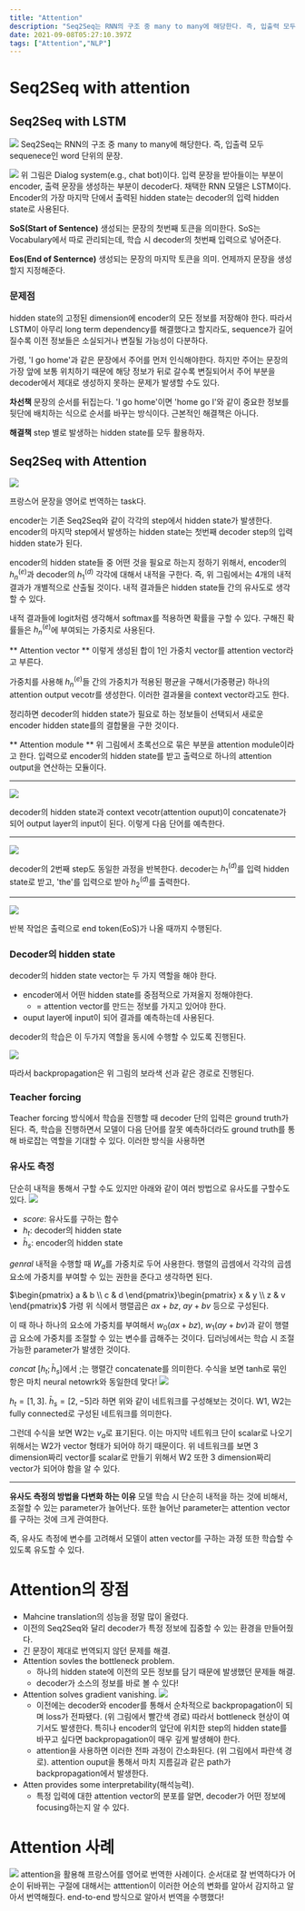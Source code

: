 ```yaml
---
title: "Attention"
description: "Seq2Seq는 RNN의 구조 중 many to many에 해당한다. 즉, 입출력 모두 sequenece인 word 단위의 문장.위 그림은 Dialog system(e.g., chat bot)이다. 입력 문장을 받아들이는 부분이 encoder, 출력 문장을 생성하는 부"
date: 2021-09-08T05:27:10.397Z
tags: ["Attention","NLP"]
---
```

# Seq2Seq with attention
## Seq2Seq with LSTM
![](/assets/images/Attention/9c2dbb21-b1cb-4dbe-b29d-83e2a10a52a8-image.png)
Seq2Seq는 RNN의 구조 중 many to many에 해당한다. 즉, 입출력 모두 sequenece인 word 단위의 문장.


![](/assets/images/Attention/d54bf9f7-62ce-47ce-8e87-9677b39e0ab3-image.png)
위 그림은 Dialog system(e.g., chat bot)이다. 입력 문장을 받아들이는 부분이 encoder, 출력 문장을 생성하는 부분이 decoder다.
채택한 RNN 모델은 LSTM이다. Encoder의 가장 마지막 단에서 출력된 hidden state는 decoder의 입력 hidden state로 사용된다.

**SoS(Start of Sentence)**
생성되는 문장의 첫번째 토큰을 의미한다. SoS는 Vocabulary에서 따로 관리되는데, 학습 시 decoder의 첫번째 입력으로 넣어준다.

**Eos(End of Senternce)**
생성되는 문장의 마지막 토큰을 의미. 언제까지 문장을 생성할지 지정해준다.

### 문제점
hidden state의 고정된 dimension에 encoder의 모든 정보를 저장해야 한다. 따라서 LSTM이 아무리 long term dependency를 해결했다고 할지라도, sequence가 길어질수록 이전 정보들은 소실되거나 변질될 가능성이 다분하다. 

가령, 'I go home'과 같은 문장에서 주어를 먼저 인식해야한다. 하지만 주어는 문장의 가장 앞에 보통 위치하기 때문에 해당 정보가 뒤로 갈수록 변질되어서 주어 부분을 decoder에서 제대로 생성하지 못하는 문제가 발생할 수도 있다. 

**차선책**
문장의 순서를 뒤집는다. 'I go home'이면 'home go I'와 같이 중요한 정보를 뒷단에 배치하는 식으로 순서를 바꾸는 방식이다. 근본적인 해결책은 아니다.

**해결책**
step 별로 발생하는 hidden state를 모두 활용하자.

## Seq2Seq with Attention
![](/assets/images/Attention/8e1cec15-3962-4998-9ca1-20e2067e5c27-image.png)

프랑스어 문장을 영어로 번역하는 task다.

encoder는 기존 Seq2Seq와 같이 각각의 step에서 hidden state가 발생한다. encoder의 마지막 step에서 발생하는 hidden state는 첫번째 decoder step의 입력 hidden state가 된다.

encoder의 hidden state들 중 어떤 것을 필요로 하는지 정하기 위해서, encoder의 $h_n^{(e)}$과 decoder의 $h_1^{(d)}$ 각각에 대해서 내적을 구한다. 즉, 위 그림에서는 4개의 내적 결과가 개별적으로 산출될 것이다.
내적 결과들은 hidden state들 간의 유사도로 생각할 수 있다. 


내적 결과들에 logit처럼 생각해서 softmax를 적용하면 확률을 구할 수 있다. 구해진 확률들은 $h_n^{(e)}$에 부여되는 가중치로 사용된다. 

** Attention vector **
이렇게 생성된 합이 1인 가중치 vector를 attention vector라고 부른다.


가중치를 사용해 $h_n^{(e)}$들 간의 가중치가 적용된 평균을 구해서(가중평균) 하나의 attention output vecotr를 생성한다. 이러한 결과물을 context vector라고도 한다. 

정리하면 decoder의 hidden state가 필요로 하는 정보들이 선택되서 새로운 encoder hidden state를의 결합물을 구한 것이다. 

** Attention module **
위 그림에서 초록선으로 묶은 부분을 attention module이라고 한다. 입력으로 encoder의 hidden state를 받고 출력으로 하나의 attention output을 연산하는 모듈이다. 

---

![](/assets/images/Attention/d755fe74-abab-410d-b20b-2830471c1c74-image.png)

decoder의 hidden state과 context vecotr(attention ouput)이 concatenate가 되어 output layer의 input이 된다. 이렇게 다음 단어를 예측한다.

---

![](/assets/images/Attention/dfb30e3e-37fe-4a6d-9d9b-c646060de16e-image.png)

decoder의 2번째 step도 동일한 과정을 반복한다. decoder는 $h_1^{(d)}$를 입력 hidden state로 받고, 'the'를 입력으로 받아 $h_2^{(d)}$를 출력한다. 

---

![](/assets/images/Attention/73af7d13-0fc7-4b75-acdf-6b6d71d6f729-image.png)

반복 작업은 출력으로 end token(EoS)가 나올 때까지 수행된다.

### Decoder의 hidden state
decoder의 hidden state vector는 두 가지 역할을 해야 한다.
- encoder에서 어떤 hidden state를 중점적으로 가져올지 정해야한다.
  - = attention vector를 만드는 정보를 가지고 있어야 한다.
- ouput layer에 input이 되어 결과를 예측하는데 사용된다.

decoder의 학습은 이 두가지 역할을 동시에 수행할 수 있도록 진행된다.

![](/assets/images/Attention/4f7d2d84-4b42-4f8a-8d8c-8c0d9e17f886-image.png)

따라서 backpropagation은 위 그림의 보라색 선과 같은 경로로 진행된다.

### Teacher forcing
Teacher forcing 방식에서 학습을 진행할 때 decoder 단의 입력은 ground truth가 된다. 즉, 학습을 진행하면서 모델이 다음 단어를 잘못 예측하더라도 ground truth를 통해 바로잡는 역할을 기대할 수 있다.
이러한 방식을 사용하면 

### 유사도 측정
단순히 내적을 통해서 구할 수도 있지만 아래와 같이 여러 방법으로 유사도를 구할수도 있다.
![](/assets/images/Attention/23a5d9f8-9ec3-46b9-a68e-28b6f637a4dd-image.png)
- $score$: 유사도를 구하는 함수
- $h_t$: decoder의 hidden state
- $\bar h_s$: encoder의 hidden state

$genral$
내적을 수행할 때 $W_a$를 가중치로 두어 사용한다. 행렬의 곱셈에서 각각의 곱셈 요소에 가중치를 부여할 수 있는 권한을 준다고 생각하면 된다. 

$\begin{pmatrix} a & b \\ c & d \end{pmatrix}\begin{pmatrix} x & y \\ z & v \end{pmatrix}$
가령 위 식에서 행렬곱은 $ax+bz$, $ay+bv$ 등으로 구성된다. 

이 때 하나 하나의 요소에 가중치를 부여해서 $w_0(ax+bz)$, $w_1(ay+bv)$과 같이 행렬곱 요소에 가중치를 조절할 수 있는 변수를 곱해주는 것이다. 딥러닝에서는 학습 시 조절 가능한 parameter가 발생한 것이다.

$concat$
$[h_t;\bar h_s]$에서 ;는 행렬간 concatenate를 의미한다. 수식을 보면 tanh로 묶인 항은 마치 neural netowrk와 동일한데 맞다!
![](/assets/images/Attention/058b4e88-3af5-421a-97df-14e6060f9d20-image.png)

$h_t=[1,3]$. $\bar h_s=[2, -5]$라 하면 위와 같이 네트워크를 구성해보는 것이다. W1, W2는 fully connected로 구성된 네트워크를 의미한다. 

그런데 수식을 보면 W2는 $v_a$로 표기된다. 이는 마지막 네트워크 단이 scalar로 나오기 위해서는 W2가 vector 형태가 되어야 하기 때문이다. 위 네트워크를 보면 3 dimension짜리 vector를 scalar로 만들기 위해서 W2 또한 3 dimension짜리 vector가 되어야 함을 알 수 있다. 

---
**유사도 측정의 방법을 다변화 하는 이유**
모델 학습 시 단순히 내적을 하는 것에 비해서, 조절할 수 있는 parameter가 늘어난다. 또한 늘어난 parameter는 attention vector를 구하는 것에 크게 관여한다. 

즉, 유사도 측정에 변수를 고려해서 모델이 atten vector를 구하는 과정 또한 학습할 수 있도록 유도할 수 있다.

# Attention의 장점
-  Mahcine translation의 성능을 정말 많이 올렸다.
  - 이전의 Seq2Seq와 달리 decoder가 특정 정보에 집중할 수 있는 환경을 만들어줬다. 
  - 긴 문장이 제대로 번역되지 않던 문제를 해결.
- Attention sovles the bottleneck problem.
  - 하나의 hidden state에 이전의 모든 정보를 담기 때문에 발생했던 문제들 해결.
  - decoder가 소스의 정보를 바로 볼 수 있다!
- Attention solves gradient vanishing.
![](/assets/images/Attention/f1dd8188-220a-4ed4-8b92-8f1dc68a1bb7-image.png)
  - 이전에는 decoder와 encoder를 통해서 순차적으로 backpropagation이 되며 loss가 전파됐다. (위 그림에서 빨간색 경로)
따라서 bottleneck 현상이 여기서도 발생한다. 특히나 encoder의 앞단에 위치한 step의 hidden state를 바꾸고 싶다면 backpropagation이 매우 깊게 발생해야 한다.
  - attention을 사용하면 이러한 전파 과정이 간소화된다. (위 그림에서 파란색 경로). attention ouput을 통해서 마치 지름길과 같은 path가 backpropagation에서 발생한다.
- Atten provides some interpretability(해석능력).
  - 특정 입력에 대한 attention vector의 분포를 알면, decoder가 어떤 정보에 focusing하는지 알 수 있다. 
  
# Attention 사례
![](/assets/images/Attention/c463036d-526d-4af1-af66-0e6ada2785ac-image.png)
attention을 활용해 프랑스어를 영어로 번역한 사례이다. 순서대로 잘 번역하다가 어순이 뒤바뀌는 구절에 대해서는 atttention이 이러한 어순의 변화를 알아서 감지하고 알아서 번역해줬다.
end-to-end 방식으로 알아서 번역을 수행했다!
